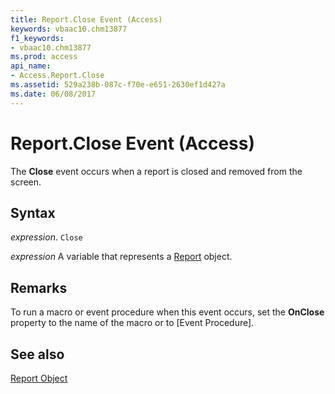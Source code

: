 ```yaml
---
title: Report.Close Event (Access)
keywords: vbaac10.chm13877
f1_keywords:
- vbaac10.chm13877
ms.prod: access
api_name:
- Access.Report.Close
ms.assetid: 529a238b-087c-f70e-e651-2630ef1d427a
ms.date: 06/08/2017
---
```



# Report.Close Event (Access)

The  **Close** event occurs when a report is closed and removed from the screen.


## Syntax

 _expression_. `Close`

 _expression_ A variable that represents a [Report](Access.Report.md) object.


## Remarks

To run a macro or event procedure when this event occurs, set the  **OnClose** property to the name of the macro or to [Event Procedure].


## See also


[Report Object](Access.Report.md)


